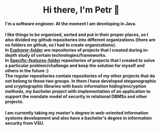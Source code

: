 <h1 align="center">Hi there, I'm Petr 🐳</a> 

<h4>
I'm a software engineer. At the moment I am developing in Java.
</h4>
<h4>
I like things to be organized, sorted and put in their proper places, so I also divided my github repositories into different organizations (there are no folders on github, so I had to create organizations).<br>In <a href='https://github.com/Explrorer-folder'>Explrorer-folder</a> are repositories of projects that I created during in-depth study of certain technologies/frameworks.<br>In <a href='https://github.com/Specific-features-folder'>Specific-features-folder</a> repositories of projects that I created to solve a particular problem/challenge and keep the solution for myself and others in the future :)<br>The regular repositories contain repositories of my other projects that do not belong to these two groups. In them I have developed steganographic and cryptographic libraries with basic information hiding/encryption methods, my bachelor project with implementation of an application to support the mandate model of security in relational DBMSs and other projects.
</h4>
<h4>
I am currently taking my master's degree in web-oriented information systems development and also have a bachelor's degree in information security from VSU.
</h4>

